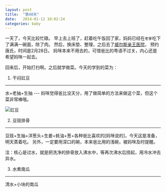 ```yaml
---
layout: post
title:  "第40天"
date:   2014-01-12 10:02:24
categories: baby
---
```


一天了，今天比较忙碌。
早上去上班了，赶着吃午饭回了家，妈妈已经在`老爹`吃下了满满一碗面，除了肉。
然后，换床垫、整理，之后去了[威尔斯亲王医院](http://www3.ha.org.hk/pwh/index.asp)，
预约唐氏，时间是2月28日。
妈咪本来不用去的，可惜爸比的粤语不过关，内心还是希望妈咪一起去。

回来后，开始打扫啊。之后就学做菜。今天的学到的菜为：

1. 干闷豇豆
----
水+老抽+生抽 --- 妈咪觉得爸比没天分，用了做简单的方法来做这个菜，但这个菜非常棒哦。

![豇豆](http://boge0920.github.io/image/jiangdou.jpg)

2. 豆豉排骨
----
豆豉+生抽+洋葱头+生姜+蚝油+葱+各种爸比喜欢的[妈咪说的]，今天这是准备，明天蒸着吃。
另外，一定要用深口的碗，本来爸比用的浅碗，被妈咪及时提醒。

注：核心是过水，就是把洗净的排骨放入沸水中，等再次沸水后捞起，用冷水冲去异水。

3. 水煮南瓜
----
清水+小块的南瓜
